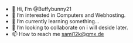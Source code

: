 - 👋 Hi, I’m @Buffybunny21
- 👀 I’m interested in Computers and Webhosting.
- 🌱 I’m currently learning something...
- 💞️ I’m looking to collaborate on i will deside later.
- 📫 How to reach me sami12k@gmx.de

<!---
Buffybunny21/Buffybunny21 is a ✨ special ✨ repository because its `README.md` (this file) appears on your GitHub profile.
You can click the Preview link to take a look at your changes.
--->
